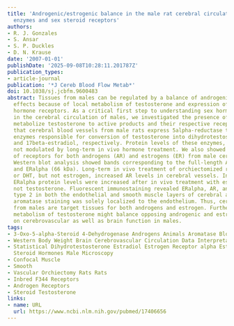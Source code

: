 ```yaml
---
title: 'Androgenic/estrogenic balance in the male rat cerebral circulation: metabolic
  enzymes and sex steroid receptors'
authors:
- R. J. Gonzales
- S. Ansar
- S. P. Duckles
- D. N. Krause
date: '2007-01-01'
publishDate: '2025-09-08T10:28:11.201787Z'
publication_types:
- article-journal
publication: '*J Cereb Blood Flow Metab*'
doi: 10.1038/sj.jcbfm.9600483
abstract: Tissues from males can be regulated by a balance of androgenic and estrogenic
  effects because of local metabolism of testosterone and expression of relevant steroid
  hormone receptors. As a critical first step to understanding sex hormone influences
  in the cerebral circulation of males, we investigated the presence of enzymes that
  metabolize testosterone to active products and their respective receptors. We found
  that cerebral blood vessels from male rats express 5alpha-reductase type 2 and aromatase,
  enzymes responsible for conversion of testosterone into dihydrotestosterone (DHT)
  and 17beta-estradiol, respectively. Protein levels of these enzymes, however, were
  not modulated by long-term in vivo hormone treatment. We also showed the presence
  of receptors for both androgens (AR) and estrogens (ER) from male cerebral vessels.
  Western blot analysis showed bands corresponding to the full-length AR (110 kDa)
  and ERalpha (66 kDa). Long-term in vivo treatment of orchiectomized rats with testosterone
  or DHT, but not estrogen, increased AR levels in cerebral vessels. In contrast,
  ERalpha protein levels were increased after in vivo treatment with estrogen but
  not testosterone. Fluorescent immunostaining revealed ERalpha, AR, and 5alpha-reductase
  type 2 in both the endothelial and smooth muscle layers of cerebral arteries, whereas
  aromatase staining was solely localized to the endothelium. Thus, cerebral vessels
  from males are target tissues for both androgens and estrogen. Furthermore, local
  metabolism of testosterone might balance opposing androgenic and estrogenic influences
  on cerebrovascular as well as brain function in males.
tags:
- 3-Oxo-5-alpha-Steroid 4-Dehydrogenase Androgens Animals Aromatase Blotting
- Western Body Weight Brain Cerebrovascular Circulation Data Interpretation
- Statistical Dihydrotestosterone Estradiol Estrogen Receptor alpha Estrogens Gonadal
  Steroid Hormones Male Microscopy
- Confocal Muscle
- Smooth
- Vascular Orchiectomy Rats Rats
- Inbred F344 Receptors
- Androgen Receptors
- Steroid Testosterone
links:
- name: URL
  url: https://www.ncbi.nlm.nih.gov/pubmed/17406656
---
```

